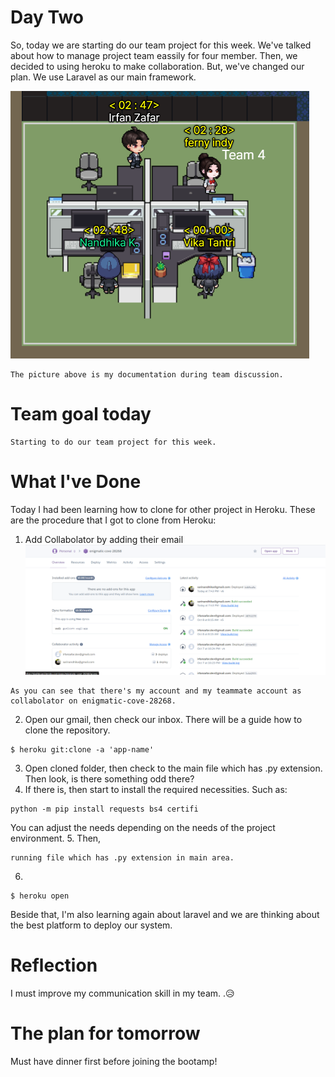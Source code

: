 # Day Two 

So, today we are starting do our team project for this week. We've talked about how to manage project team eassily for four member.
Then, we decided to using heroku to make collaboration. But, we've changed our plan. We use Laravel as our main framework. 

![title](../Images/daytwo2.png)

```
The picture above is my documentation during team discussion. 
```
#  Team goal today
```
Starting to do our team project for this week.
```
# What I've Done
Today I had been learning how to clone for other project in Heroku.
These are the procedure that I got to clone from Heroku:
1. Add Collabolator by adding their email
![title](../Images/ex-heroku-collabolator.png)
```
As you can see that there's my account and my teammate account as collabolator on enigmatic-cove-28268.
```
2. Open our gmail, then check our inbox. There will be a guide how to clone the repository.
```
$ heroku git:clone -a 'app-name'
```
3. Open cloned folder, then check to the main file which has .py extension. Then look, is there something odd there?
4. If there is, then start to install the required necessities. Such as:
```
python -m pip install requests bs4 certifi
```
You can adjust the needs depending on the needs of the project environment.
5. Then, 
```
running file which has .py extension in main area.
```
6. 
```
$ heroku open
```

Beside that, I'm also learning again about laravel and we are thinking about the best platform to deploy our system.

# Reflection
I must improve my communication skill in my team. .😥

# The plan for tomorrow
Must have dinner first before joining the bootamp!